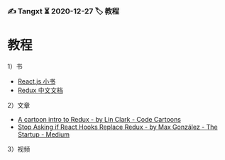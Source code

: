 ### ✍️ Tangxt ⏳ 2020-12-27 🏷️ 教程

# 教程

1）书

- [React.js 小书](http://huziketang.mangojuice.top/books/react/)
- [Redux 中文文档](https://www.redux.org.cn/)

2）文章

- [A cartoon intro to Redux - by Lin Clark - Code Cartoons](https://code-cartoons.com/a-cartoon-intro-to-redux-3afb775501a6)
- [Stop Asking if React Hooks Replace Redux - by Max González - The Startup - Medium](https://medium.com/swlh/stop-asking-if-react-hooks-replace-redux-448c54d79551)

3）视频

